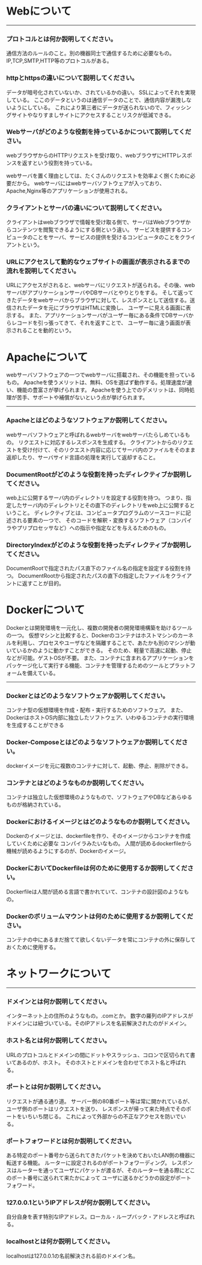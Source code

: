 # Webについて
---
### プロトコルとは何か説明してください。
通信方法のルールのこと。別の機器同士で通信するために必要なもの。
IP,TCP,SMTP,HTTP等のプロトコルがある。

### httpとhttpsの違いについて説明してください。
データが暗号化されていないか、されているかの違い。
SSLによってそれを実現している。
ここのデータというのは通信データのことで、通信内容が漏洩しないようにしている。
これにより第三者にデータが送られないので、フィッシングサイトやなりすましサイトにアクセスすることリスクが低減できる。

### Webサーバがどのような役割を持っているかについて説明してください。
webブラウザからのHTTPリクエストを受け取り、webブラウザにHTTPレスポンスを返すという役割を持っている。
<!-- HTTPレスポンスは静的なHTMLを返すこと。 -->
webサーバを置く理由としては、たくさんのリクエストを効率よく捌くために必要だから。
webサーバにはwebサーバソフトウェアが入っており、Apache,Nginx等のアプリケーションが使用される。

### クライアントとサーバの違いについて説明してください。
クライアントはwebブラウザで情報を受け取る側で、サーバはWebブラウザからコンテンツを閲覧できるようにする側という違い。
サービスを提供するコンピュータのことをサーバ、サービスの提供を受けるコンピュータのことをクライアントという。

### URLにアクセスして動的なウェブサイトの画面が表示されるまでの流れを説明してください。
URLにアクセスがされると、webサーバにリクエストが送られる。その後、webサーバがアプリケーションサーバやDBサーバとやりとりをする。
そして返ってきたデータをwebサーバからブラウザに対して、レスポンスとして送信する。送信されたデータを元にブラウザはHTMLに変換し、
ユーザーに見える画面に表示する。
また、アプリケーションサーバがユーザー毎にある条件でDBサーバからレコードを引っ張ってきて、それを返すことで、
ユーザー毎に違う画面が表示されることを動的という。

# Apacheについて
webサーバソフトウェアの一つでwebサーバに搭載され、その機能を担っているもの。
Apacheを使うメリットは、無料、OSを選ばず動作する。処理速度が速い、機能の豊富さが挙げられます。
Apacheを使う上でのデメリットは、同時処理が苦手、サポートや補償がないという点が挙げられます。

---
### Apacheとはどのようなソフトウェアか説明してください。
webサーバソフトウェアと呼ばれるwebサーバをwebサーバたらしめているもの。
リクエストに対応するレスポンスを生成する。
クライアントからのリクエストを受け付けて、そのリクエスト内容に応じてサーバ内のファイルをそのまま返却したり、サーバサイド言語の処理を実行して返却すること。


### DocumentRootがどのような役割を持ったディレクティブか説明してください。
web上に公開するサーバ内のディレクトリを設定する役割を持つ。
つまり、指定したサーバ内のディレクトリとその直下のディレクトリをweb上に公開するということ。
ディレクティブとは、コンピュータプログラムのソースコードに記述される要素の一つで、
そのコードを解釈・変換するソフトウェア（コンパイラやプリプロセッサなど）への指示や指定などを与えるためのもの。

### DirectoryIndexがどのような役割を持ったディレクティブか説明してください。
DocumentRootで指定されたパス直下のファイル名の指定を設定する役割を持つ。
DocumentRootから指定されたパスの直下の指定したファイルをクライアントに返すことが目的。

# Dockerについて
Dockerとは開発環境を一元化し、複数の開発者の開発環境構築を助けるツールの一つ。
仮想マシンと比較すると、Dockerのコンテナはホストマシンのカーネルを利用し、プロセスやユーザなどを隔離することで、あたかも別のマシンが動いているかのように動かすことができる。
そのため、軽量で高速に起動、停止などが可能。ゲストOSが不要。
また、コンテナに含まれるアプリケーションをパッケージ化して実行する機能、コンテナを管理するためのツールとプラットフォームを備えている。

---
### Dockerとはどのようなソフトウェアか説明してください。
コンテナ型の仮想環境を作成・配布・実行するためのソフトウェア。
また、DockerはホストOS内部に独立したソフトウェア、いわゆるコンテナの実行環境を生成することができる


### Docker-Composeとはどのようなソフトウェアか説明してください。
dockerイメージを元に複数のコンテナに対して、起動、停止、削除ができる。


### コンテナとはどのようなものか説明してください。
コンテナは独立した仮想環境のようなもので、ソフトウェアやDBなどあらゆるものが格納されている。


### Dockerにおけるイメージとはどのようなものか説明してください。
Dockerのイメージとは、dockerfileを作り、そのイメージからコンテナを作成していくために必要な
コンパイラみたいなもの。
人間が読めるdockerfileから機械が読めるようにするのが、Dockerのイメージ。


### DockerにおいてDockerfileは何のために使用するか説明してください。
Dockerfileは人間が読める言語で書かれていて、コンテナの設計図のようなもの。


### Dockerのボリュームマウントは何のために使用するか説明してください。
コンテナの中にあるまだ捨てて欲しくないデータを常にコンテナの外に保存しておくために使用する。



# ネットワークについて
---
### ドメインとは何か説明してください。
インターネット上の住所のようなもの。.comとか。
数字の羅列のIPアドレスがドメインには紐づいている。そのIPアドレスを名前解決されたのがドメイン。


### ホスト名とは何か説明してください。
URLのプロトコルとドメインの間にドットやスラッシュ、コロンで区切られて書いてあるのが、ホスト。
そのホストとドメインを合わせてホスト名と呼ばれる。


### ポートとは何か説明してください。
リクエストが通る通り道。
サーバー側の80番ポート等は常に開かれているが、ユーザ側のポートはリクエストを送り、
レスポンスが帰って来た時点でそのポートをいちいち閉じる。
これによって外部からの不正なアクセスを防いでいる。


### ポートフォワードとは何か説明してください。
ある特定のポート番号から送られてきたパケットを決めておいたLAN側の機器に転送する機能。
ルーターに設定されるのがポートフォワーディング。
レスポンスはルーターを通ってユーザにパケットが渡るが、そのルーターを通る際にどこのポート番号に送られて来たかによって
ユーザに送るかどうかの設定がポートフォワード。


### 127.0.0.1というIPアドレスが何か説明してください。
自分自身を表す特別なIPアドレス。ローカル・ループバック・アドレスと呼ばれる。


### localhostとは何か説明してください。
localhostは127.0.0.1の名前解決される前のドメイン名。



